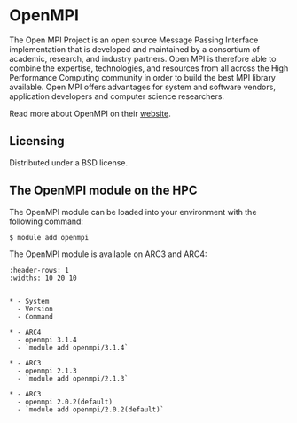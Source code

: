 # OpenMPI

The Open MPI Project is an open source Message Passing Interface implementation that is developed and maintained by a consortium of academic, research, and industry partners. Open MPI is therefore able to combine the expertise, technologies, and resources from all across the High Performance Computing community in order to build the best MPI library available. Open MPI offers advantages for system and software vendors, application developers and computer science researchers.



Read more about OpenMPI on their [website](https://www.open-mpi.org/).





## Licensing

Distributed under a BSD license.



## The OpenMPI module on the HPC

The OpenMPI module can be loaded into your environment with the following command:

```bash
$ module add openmpi
```

The OpenMPI module is available on ARC3 and ARC4:

```{list-table}
:header-rows: 1
:widths: 10 20 10


* - System
  - Version
  - Command

* - ARC4
  - openmpi 3.1.4
  - `module add openmpi/3.1.4`

* - ARC3
  - openmpi 2.1.3
  - `module add openmpi/2.1.3`

* - ARC3
  - openmpi 2.0.2(default)
  - `module add openmpi/2.0.2(default)`

```
